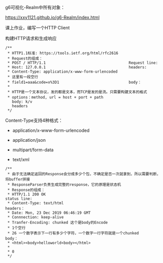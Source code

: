 g6可视化-Realm中所有对象：

https://xxy1121.github.io/g6-Realm/index.html



课上作业，编写一个HTTP Client

构建HTTP请求和生成响应

```
/**
 * HTTP1.1标准: https://tools.ietf.org/html/rfc2616
 * Request的组成：
 * POST / HTTP/1.1                                     Request line: 
 * Host: 127.0.0.1                                     headers: 
 * Content-Type: application/x-www-form-urlencoded
 * 这里有一段空行
 * field1=aaa&code=x%3D1                               body： 
 * 
 * HTTP是一个文本协议，发的都是文本，而TCP是发的是流。只需要构建文本的格式
 * options：method, url = host + port + path
   body: k/v
   headers
 */
```

Content-Type支持4种格式：

* application/x-www-form-urlencoded

* application/json

* multipart/form-data

* text/xml

```
/**
 * 由于无法确定返回的Response会分成多少个包，不确定是否一次就拿到，所以需要判断，将buffer拼接
 * ResponseParser负责生成完整的response，它的原理是状态机
 * Response的组成：
 * HTTP/1.1 200 OK                                                 status line: 
 * Content-Type: text/html                                         headers：
 * Date: Mon, 23 Dec 2019 06:46:19 GMT
 * Connnection: keep-alive
 * Tranfer-Encoding: chunked 这个是body的Encode
 * 1个空行
 * 26 一个数字表示下一行有多少个字符，一个数字一行字符就是一个chunked         body：
 * <html><body>helloworld<body></html>
 *       
 * 0
 */
```

